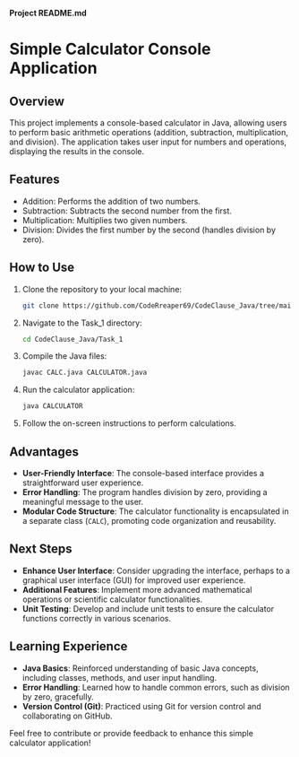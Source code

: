 
**Project README.md**

# Simple Calculator Console Application

## Overview

This project implements a console-based calculator in Java, allowing users to perform basic arithmetic operations (addition, subtraction, multiplication, and division). The application takes user input for numbers and operations, displaying the results in the console.

## Features

- Addition: Performs the addition of two numbers.
- Subtraction: Subtracts the second number from the first.
- Multiplication: Multiplies two given numbers.
- Division: Divides the first number by the second (handles division by zero).

## How to Use

1. Clone the repository to your local machine:

    ```bash
    git clone https://github.com/CodeRreaper69/CodeClause_Java/tree/main/Task_1
    ```

2. Navigate to the Task_1 directory:

    ```bash
    cd CodeClause_Java/Task_1
    ```

3. Compile the Java files:

    ```bash
    javac CALC.java CALCULATOR.java
    ```

4. Run the calculator application:

    ```bash
    java CALCULATOR
    ```

5. Follow the on-screen instructions to perform calculations.

## Advantages

- **User-Friendly Interface**: The console-based interface provides a straightforward user experience.
- **Error Handling**: The program handles division by zero, providing a meaningful message to the user.
- **Modular Code Structure**: The calculator functionality is encapsulated in a separate class (`CALC`), promoting code organization and reusability.

## Next Steps

- **Enhance User Interface**: Consider upgrading the interface, perhaps to a graphical user interface (GUI) for improved user experience.
- **Additional Features**: Implement more advanced mathematical operations or scientific calculator functionalities.
- **Unit Testing**: Develop and include unit tests to ensure the calculator functions correctly in various scenarios.

## Learning Experience

- **Java Basics**: Reinforced understanding of basic Java concepts, including classes, methods, and user input handling.
- **Error Handling**: Learned how to handle common errors, such as division by zero, gracefully.
- **Version Control (Git)**: Practiced using Git for version control and collaborating on GitHub.

Feel free to contribute or provide feedback to enhance this simple calculator application!
